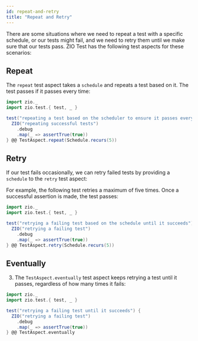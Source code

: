 ```yaml
---
id: repeat-and-retry
title: "Repeat and Retry"
---
```


There are some situations where we need to repeat a test with a specific schedule, or our tests might fail, and we need to retry them until we make sure that our tests pass. ZIO Test has the following test aspects for these scenarios:

## Repeat 

The `repeat` test aspect takes a `schedule` and repeats a test based on it. The test passes if it passes every time:

```scala mdoc:compile-only
import zio._
import zio.test.{ test, _ }

test("repeating a test based on the scheduler to ensure it passes every time") {
  ZIO("repeating successful tests")
    .debug
    .map(_ => assertTrue(true))
} @@ TestAspect.repeat(Schedule.recurs(5))
```

## Retry

If our test fails occasionally, we can retry failed tests by providing a `schedule` to the `retry` test aspect:

For example, the following test retries a maximum of five times. Once a successful assertion is made, the test passes:

```scala mdoc:compile-only
import zio._
import zio.test.{ test, _ }

test("retrying a failing test based on the schedule until it succeeds") {
  ZIO("retrying a failing test")
    .debug
    .map(_ => assertTrue(true))
} @@ TestAspect.retry(Schedule.recurs(5))
```

## Eventually

3. The `TestAspect.eventually` test aspect keeps retrying a test until it passes, regardless of how many times it fails:

```scala mdoc:compile-only
import zio._
import zio.test.{ test, _ }

test("retrying a failing test until it succeeds") {
  ZIO("retrying a failing test")
    .debug
    .map(_ => assertTrue(true))
} @@ TestAspect.eventually
```
